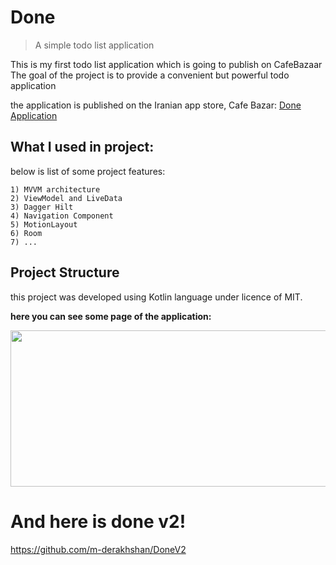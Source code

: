 # Done
> A simple todo list application



This is my first todo list application which is going to publish on CafeBazaar
The goal of the project is to provide a convenient but powerful todo application

the application is published on the Iranian app store, Cafe Bazar:
<a href="https://cafebazaar.ir/app/m.derakhshan.done?l=en"> Done Application </a>



## What I used in project:
below is list of some project features:

    1) MVVM architecture
    2) ViewModel and LiveData
    3) Dagger Hilt
    4) Navigation Component
    5) MotionLayout
    6) Room
    7) ...

## Project Structure
this project was developed using Kotlin language under licence of MIT.


**here you can see some page of the application:**

 <p align="center">
 <img width="1000" height="250" src="https://uupload.ir/files/41v3_xl6f_all2.jpg">
 </p>

# And here is done v2!
<a href="https://github.com/m-derakhshan/DoneV2">https://github.com/m-derakhshan/DoneV2</a>
